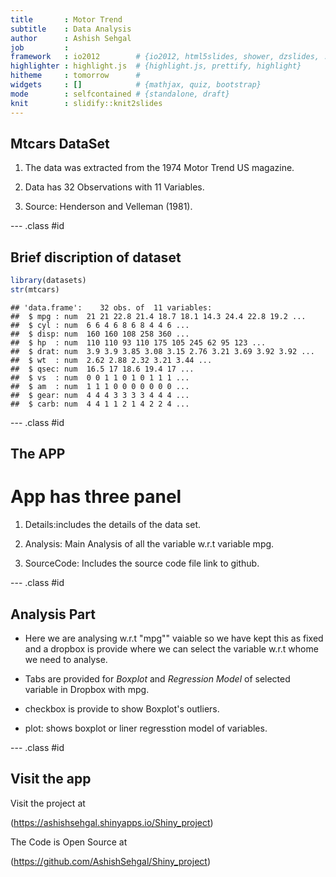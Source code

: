 ```yaml
---
title       : Motor Trend
subtitle    : Data Analysis
author      : Ashish Sehgal
job         : 
framework   : io2012        # {io2012, html5slides, shower, dzslides, ...}
highlighter : highlight.js  # {highlight.js, prettify, highlight}
hitheme     : tomorrow      # 
widgets     : []            # {mathjax, quiz, bootstrap}
mode        : selfcontained # {standalone, draft}
knit        : slidify::knit2slides
---
```


## Mtcars DataSet


1. The data was extracted from the 1974 Motor Trend US magazine.

2. Data has 32 Observations with 11 Variables.

3. Source: Henderson and Velleman (1981).

--- .class #id 

## Brief discription of dataset



```r
library(datasets)
str(mtcars)
```

```
## 'data.frame':	32 obs. of  11 variables:
##  $ mpg : num  21 21 22.8 21.4 18.7 18.1 14.3 24.4 22.8 19.2 ...
##  $ cyl : num  6 6 4 6 8 6 8 4 4 6 ...
##  $ disp: num  160 160 108 258 360 ...
##  $ hp  : num  110 110 93 110 175 105 245 62 95 123 ...
##  $ drat: num  3.9 3.9 3.85 3.08 3.15 2.76 3.21 3.69 3.92 3.92 ...
##  $ wt  : num  2.62 2.88 2.32 3.21 3.44 ...
##  $ qsec: num  16.5 17 18.6 19.4 17 ...
##  $ vs  : num  0 0 1 1 0 1 0 1 1 1 ...
##  $ am  : num  1 1 1 0 0 0 0 0 0 0 ...
##  $ gear: num  4 4 4 3 3 3 3 4 4 4 ...
##  $ carb: num  4 4 1 1 2 1 4 2 2 4 ...
```

--- .class #id 
## The APP

# App has three panel

1. Details:includes the details of the data set.

2. Analysis: Main Analysis of all the variable w.r.t variable mpg.

3. SourceCode: Includes the source code file link to github.

--- .class #id 
## Analysis Part

- Here we are analysing w.r.t "mpg"" vaiable so we have kept this as fixed and a dropbox is provide where we can select the variable w.r.t whome we need to analyse.

- Tabs are provided for *Boxplot* and *Regression Model* of selected variable in Dropbox with mpg.

- checkbox is provide to show Boxplot's outliers.

- plot: shows boxplot or liner regresstion model of variables.

--- .class #id 

## Visit the app


Visit the project at

(https://ashishsehgal.shinyapps.io/Shiny_project)

The Code is Open Source at

(https://github.com/AshishSehgal/Shiny_project)


